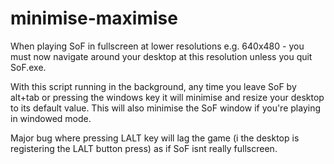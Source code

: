 # minimise-maximise
When playing SoF in fullscreen at lower resolutions e.g. 640x480 - you must now navigate around your desktop at this resolution unless you quit SoF.exe. 

With this script running in the background, any time you leave SoF by alt+tab or pressing the windows key it will minimise and resize your desktop to its default value. This will also minimise the SoF window if you're playing in windowed mode. 

Major bug where pressing LALT key will lag the game (i the desktop is registering the LALT button press) as if SoF isnt really fullscreen.
